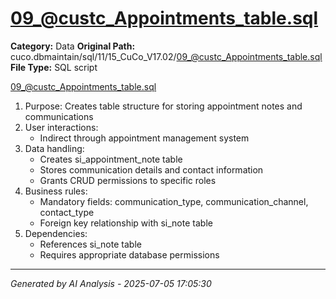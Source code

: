 # 09_@custc_Appointments_table.sql

**Category:** Data
**Original Path:** cuco.dbmaintain/sql/11/15_CuCo_V17.02/09_@custc_Appointments_table.sql
**File Type:** SQL script

09_@custc_Appointments_table.sql
1. Purpose: Creates table structure for storing appointment notes and communications
2. User interactions:
   - Indirect through appointment management system
3. Data handling:
   - Creates si_appointment_note table
   - Stores communication details and contact information
   - Grants CRUD permissions to specific roles
4. Business rules:
   - Mandatory fields: communication_type, communication_channel, contact_type
   - Foreign key relationship with si_note table
5. Dependencies:
   - References si_note table
   - Requires appropriate database permissions

---
*Generated by AI Analysis - 2025-07-05 17:05:30*
